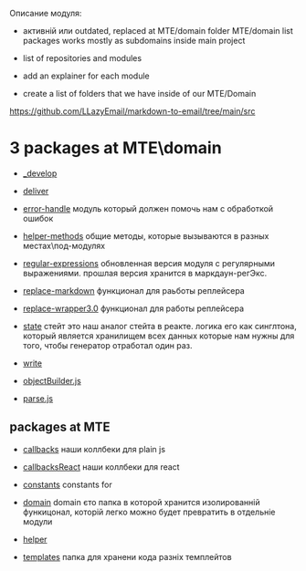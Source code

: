 Описание модуля:

- активній или outdated, replaced at MTE/domain folder
MTE/domain list packages
works mostly as subdomains inside main project



- list of repositories and modules

- add an explainer for each module

- create a list of folders that we have inside of our MTE/Domain


https://github.com/LLazyEmail/markdown-to-email/tree/main/src


# 3 packages at MTE\domain





- [_develop](https://github.com/LLazyEmail/markdown-to-email/tree/main/src/domain/_develop)


- [deliver](https://github.com/LLazyEmail/markdown-to-email/tree/main/src/domain/deliver)


- [error-handle](https://github.com/LLazyEmail/markdown-to-email/tree/main/src/domain/error-handle)
модуль который должен помочь нам с обработкой ошибок

- [helper-methods](https://github.com/LLazyEmail/markdown-to-email/tree/main/src/domain/helper-methods)
общие методы, которые вызываются в разных местах\под-модулях

- [regular-expressions](https://github.com/LLazyEmail/markdown-to-email/tree/main/src/domain/regular-expressions)
обновленная версия модуля с регулярными выражениями. прошлая версия хранится в маркдаун-регЭкс.

- [replace-markdown](https://github.com/LLazyEmail/markdown-to-email/tree/main/src/domain/replace-markdown)
функционал для раьботы реплейсера

- [replace-wrapper3.0](https://github.com/LLazyEmail/markdown-to-email/tree/main/src/domain/replace-wrapper3.0)
функционал для работы реплейсера

- [state](https://github.com/LLazyEmail/markdown-to-email/tree/main/src/domain/state)
стейт это наш аналог стейта в реакте. логика его как синглтона, который является хранилищем всех данных которые нам нужны для того, чтобы генератор отработал один раз.

- [write](https://github.com/LLazyEmail/markdown-to-email/tree/main/src/domain/write)


- [objectBuilder.js](https://github.com/LLazyEmail/markdown-to-email/blob/main/src/domain/objectBuilder.js)


- [parse.js](https://github.com/LLazyEmail/markdown-to-email/blob/main/src/domain/parse.js)



## packages at MTE
- [callbacks](https://github.com/LLazyEmail/markdown-to-email/tree/main/src/callbacks)
наши коллбеки для plain js 

- [callbacksReact](https://github.com/LLazyEmail/markdown-to-email/tree/main/src/callbacksReact)
наши коллбеки для react

- [constants](https://github.com/LLazyEmail/markdown-to-email/tree/main/src/constants)
constants for 

- [domain](https://github.com/LLazyEmail/markdown-to-email/tree/main/src/domain)
domain єто папка в которой хранится изолированній функицонал, которій легко можно будет превратить в отдельніе модули

- [helper](https://github.com/LLazyEmail/markdown-to-email/tree/main/src/helper)


- [templates](https://github.com/LLazyEmail/markdown-to-email/tree/main/src/templates)
папка для хранени кода разніх темплейтов
